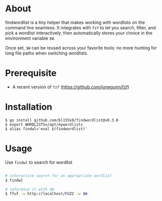 # About

findwordlist is a tiny helper that makes working with wordlists on the command line seamless.
It integrates with `fzf` to let you search, filter, and pick a wordlist interactively, then automatically stores your choice in the environment variable `$W`.

Once set, `$W` can be reused across your favorite tools: no more hunting for long file paths when switching wordlists.

# Prerequisite

* A recent version of `fzf` (https://github.com/junegunn/fzf)
  
# Installation

```
$ go install github.com/bl155x0/findwordlist@v0.3.0
$ export WORDLISTS=/opt/mywordlists
$ alias findwl='eval $(findwordlist)'
```
# Usage

Use `findwl` to search for wordlist

```bash

# interactive search for an appropriate wordlist
$ findwl

# reference it with $W
$ ffuf -u http://localhost/FUZZ -w $W
```
